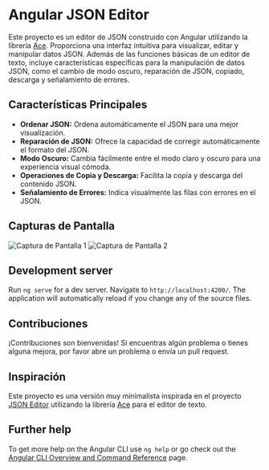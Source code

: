 # Angular JSON Editor

Este proyecto es un editor de JSON construido con Angular utilizando la librería [Ace](https://github.com/ajaxorg/ace). Proporciona una interfaz intuitiva para visualizar, editar y manipular datos JSON. Además de las funciones básicas de un editor de texto, incluye características específicas para la manipulación de datos JSON, como el cambio de modo oscuro, reparación de JSON, copiado, descarga y señalamiento de errores.

## Características Principales

- **Ordenar JSON:** Ordena automáticamente el JSON para una mejor visualización.
- **Reparación de JSON:** Ofrece la capacidad de corregir automáticamente el formato del JSON.
- **Modo Oscuro:** Cambia fácilmente entre el modo claro y oscuro para una experiencia visual cómoda.
- **Operaciones de Copia y Descarga:** Facilita la copia y descarga del contenido JSON.
- **Señalamiento de Errores:** Indica visualmente las filas con errores en el JSON.

## Capturas de Pantalla

![Captura de Pantalla 1](link-to-screenshot-1)
![Captura de Pantalla 2](link-to-screenshot-2)

## Development server

Run `ng serve` for a dev server. Navigate to `http://localhost:4200/`. The application will automatically reload if you change any of the source files.

## Contribuciones

¡Contribuciones son bienvenidas! Si encuentras algún problema o tienes alguna mejora, por favor abre un problema o envía un pull request.

## Inspiración

Este proyecto es una versión muy minimalista inspirada en el proyecto [JSON Editor](https://github.com/josdejong/jsoneditor) utilizando la librería [Ace](https://github.com/ajaxorg/ace) para el editor de texto.

## Further help

To get more help on the Angular CLI use `ng help` or go check out the [Angular CLI Overview and Command Reference](https://angular.io/cli) page.

